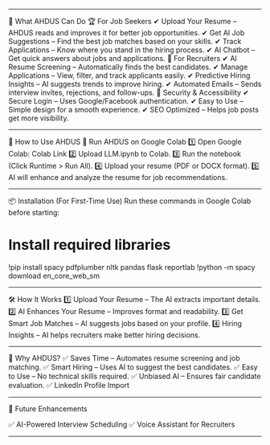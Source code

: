 
________________________________________
🚀 What AHDUS Can Do
🏆 For Job Seekers
✔ Upload Your Resume – AHDUS reads and improves it for better job opportunities.
✔ Get AI Job Suggestions – Find the best job matches based on your skills.
✔ Track Applications – Know where you stand in the hiring process.
✔ AI Chatbot – Get quick answers about jobs and applications.
🏢 For Recruiters
✔ AI Resume Screening – Automatically finds the best candidates.
✔ Manage Applications – View, filter, and track applicants easily.
✔ Predictive Hiring Insights – AI suggests trends to improve hiring.
✔ Automated Emails – Sends interview invites, rejections, and follow-ups.
🔐 Security & Accessibility
✔ Secure Login – Uses Google/Facebook authentication.
✔ Easy to Use – Simple design for a smooth experience.
✔ SEO Optimized – Helps job posts get more visibility.
________________________________________
📂 How to Use AHDUS
🔹 Run AHDUS on Google Colab
1️⃣ Open Google Colab: Colab Link
2️⃣ Upload LLM.ipynb to Colab.
3️⃣ Run the notebook (Click Runtime > Run All).
4️⃣ Upload your resume (PDF or DOCX format).
5️⃣ AI will enhance and analyze the resume for job recommendations.
________________________________________
📦 Installation (For First-Time Use)
Run these commands in Google Colab before starting:
# Install required libraries
!pip install spacy pdfplumber nltk pandas flask reportlab
!python -m spacy download en_core_web_sm
________________________________________
🛠 How It Works
1️⃣ Upload Your Resume – The AI extracts important details.
2️⃣ AI Enhances Your Resume – Improves format and readability.
3️⃣ Get Smart Job Matches – AI suggests jobs based on your profile.
4️⃣ Hiring Insights – AI helps recruiters make better hiring decisions.
________________________________________
🎯 Why AHDUS?
✅ Saves Time – Automates resume screening and job matching.
✅ Smart Hiring – Uses AI to suggest the best candidates.
✅ Easy to Use – No technical skills required.
✅ Unbiased AI – Ensures fair candidate evaluation.
✅ LinkedIn Profile Import

________________________________________
📌 Future Enhancements

✅ AI-Powered Interview Scheduling
✅ Voice Assistant for Recruiters
________________________________________


